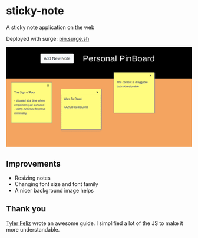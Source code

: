 # sticky-note
A sticky note application on the web

Deployed with surge: [pin.surge.sh](https://pin.surge.sh)

![example](example.png)

## Improvements
- Resizing notes
- Changing font size and font family
- A nicer background image helps

## Thank you

[Tyler Feliz](https://www.admixweb.com/create-a-posticks-sticky-notes-app-with-html5-css3-and-jquery/) wrote an awesome guide. I simplified a lot of the JS to make it more understandable.
